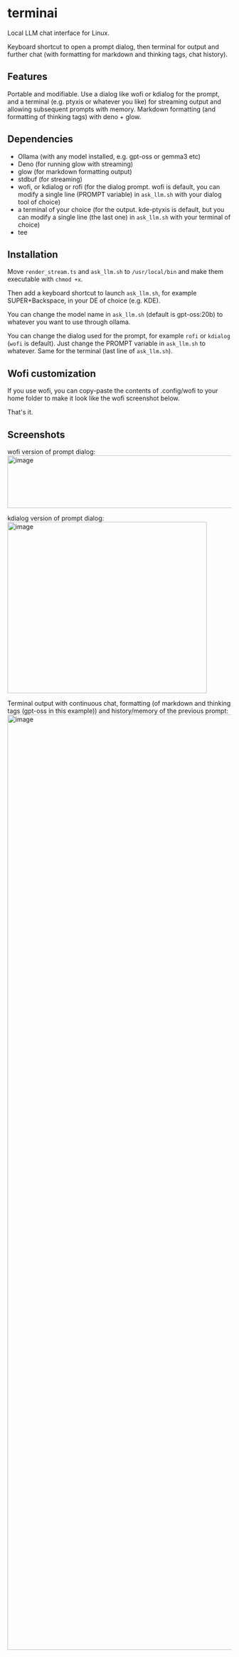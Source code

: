 # terminai
Local LLM chat interface for Linux.

Keyboard shortcut to open a prompt dialog, then terminal for output and further chat (with formatting for markdown and thinking tags, chat history).

## Features

Portable and modifiable.
Use a dialog like wofi or kdialog for the prompt, and a terminal (e.g. ptyxis or whatever you like) for streaming output and allowing subsequent prompts with memory. Markdown formatting (and formatting of thinking tags) with deno + glow.

## Dependencies

* Ollama (with any model installed, e.g. gpt-oss or gemma3 etc)
* Deno (for running glow with streaming)
* glow (for markdown formatting output)
* stdbuf (for streaming)
* wofi, or kdialog or rofi (for the dialog prompt. wofi is default, you can modify a single line (PROMPT variable) in `ask_llm.sh` with your dialog tool of choice)
* a terminal of your choice (for the output. kde-ptyxis is default, but you can modify a single line (the last one) in `ask_llm.sh` with your terminal of choice)
* tee

## Installation

Move `render_stream.ts` and `ask_llm.sh` to `/usr/local/bin` and make them executable with `chmod +x`.

Then add a keyboard shortcut to launch `ask_llm.sh`, for example SUPER+Backspace, in your DE of choice (e.g. KDE).

You can change the model name in `ask_llm.sh` (default is gpt-oss:20b) to whatever you want to use through ollama.

You can change the dialog used for the prompt, for example `rofi` or `kdialog` (`wofi` is default). Just change the PROMPT variable in `ask_llm.sh` to whatever. Same for the terminal (last line of `ask_llm.sh`).

## Wofi customization

If you use wofi, you can copy-paste the contents of .config/wofi to your home folder to make it look like the wofi screenshot below.


That's it.

## Screenshots

wofi version of prompt dialog:
<img width="853" height="118" alt="image" src="https://github.com/user-attachments/assets/b599f766-d5b4-4b52-9f71-68049a2690d1" />

kdialog version of prompt dialog:
<img width="448" height="384" alt="image" src="https://github.com/user-attachments/assets/a221f25b-b3d9-428c-bdef-c3cbc16175cf" />

Terminal output with continuous chat, formatting (of markdown and thinking tags (gpt-oss in this example)) and history/memory of the previous prompt:
<img width="1274" height="2097" alt="image" src="https://github.com/user-attachments/assets/17ed4508-0b26-4145-8cf5-dcdb7ee8c061" />
